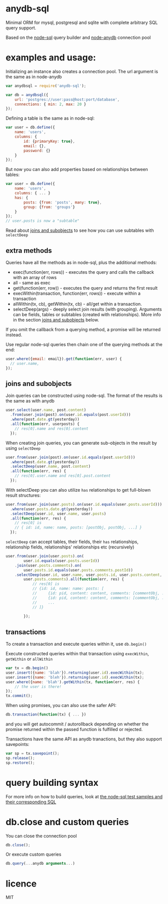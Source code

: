 # anydb-sql

Minimal ORM for mysql, postgresql and sqlite with complete arbitrary SQL query support.

Based on the [node-sql](https://github.com/brianc/node-sql) query builder and 
[node-anydb](https://github.com/grncdr/node-any-db) connection pool

# examples and usage:

Initializing an instance also creates a connection pool. The url argument is 
the same as in node-anydb

```js
var anydbsql = require('anydb-sql');

var db = anydbsql({
    url: 'postgres://user:pass@host:port/database',
    connections: { min: 2, max: 20 }
});
```

Defining a table is the same as in node-sql:

```js
var user = db.define({
    name: 'users',
    columns: {
        id: {primaryKey: true}, 
        email: {}, 
        password: {}
    }
});
```

But now you can also add properties based on relationships between tables:

```js
var user = db.define({
    name: 'users',
    columns: { ... }
    has: {
        posts: {from: 'posts', many: true},
        group: {from: 'groups'}
    }
});
// user.posts is now a "subtable"
```

Read about [joins and subobjects](#joins-and-subobjects) to see how you can 
use subtables with `selectDeep`

## extra methods

Queries have all the methods as in node-sql, plus the additional methods:

* exec(function(err, rows)) - executes the query and calls the callback 
  with an array of rows
* all - same as exec
* get(function(err, row)) - executes the query and returns the first result
* execWithin(transaction, function(err, rows)) - execute within a transaction
* allWithin(tx, cb), getWithin(tx, cb) - all/get within a transaction.
* selectDeep(args) - deeply select join results (with grouping). Arguments can 
  be fields, tables or subtables (created with relationships).
  More info in the section [joins and subobjects](#joins-and-subobjects) below.

If you omit the callback from a querying method, a promise will be 
returned instead.

Use regular node-sql queries then chain one of the querying methods at the 
end:

```js
user.where({email: email}).get(function(err, user) {
  // user.name, 
});
```

## joins and subobjects

Join queries can be constructed using node-sql. The format of the results is 
the same as with anydb

```js
user.select(user.name, post.content)
  .from(user.join(post).on(user.id.equals(post.userId)))
  .where(post.date.gt(yesterday))
  .all(function(err, userposts) {
    // res[0].name and res[0].content
  });
```

When creating join queries, you can generate sub-objects in the result by 
using `selectDeep`
 
```js
user.from(user.join(post).on(user.id.equals(post.userId)))
  .where(post.date.gt(yesterday))
  .selectDeep(user.name, post.content)
  .all(function(err, res) {
    // res[0].user.name and res[0].post.content
  });
```

With selectDeep you can also utilize `has` relationships to get full-blown
result structures:

```js
user.from(user.join(user.posts).on(user.id.equals(user.posts.userId)))
  .where(user.posts.date.gt(yesterday))
  .selectDeep(user.id, user.name, user.posts)
  .all(function(err, res) {
    // res[0] is
    // { id: id, name: name, posts: [postObj, postObj, ...] }
  });
```

`selectDeep` can accept tables, their fields, their `has` relationships,
relationship fields, relationships' relationships etc (recursively)

```js
user.from(user.join(user.posts).on(
        user.id.equals(user.posts.userId))
    .join(user.posts.comments).on(
        user.posts.id.equals(user.posts.comments.postId))
    .selectDeep(user.id, user.name, user.posts.id, user.posts.content, 
        user.posts.comments).all(function(err, res) {
            // res[0] is
            // {id: id, name: name: posts: [
            //     {id: pid, content: content, comments: [commentObj, ...]},
            //     {id: pid, content: content, comments: [commentObj, ...]},
            //     ...
            // ]}
            
        });
```

## transactions

To create a transaction and execute queries within it, use `db.begin()`

Execute constructed queries within that transaction using `execWithin`, 
`getWithin` or `allWithin`

```js
var tx = db.begin()
user.insert({name: 'blah'}).returning(user.id).execWithin(tx);
user.insert({name: 'bleh'}).returning(user.id).execWithin(tx);
user.where({name: 'blah').getWithin(tx, function(err, res) {
    // the user is there!
});
tx.commit();
```

When using promises, you can also use the safer API:

```js
db.transaction(function(tx) { ... })
```

and you will get autocommit / autorollback depending on whether the promise
returned within the passed function is fulfilled or rejected.

Transactions have the same API as anydb tranactions, but they also support 
savepoints:

```js
var sp = tx.savepoint();
sp.release();
sp.restore();
```

# query building syntax

For more info on how to build queries, look at 
[the node-sql test samples and their corresponding 
SQL](https://github.com/brianc/node-sql/tree/master/test/dialects)

# db.close and custom queries

You can close the connection pool

```js
db.close();
```

Or execute custom queries

```js
db.query(...anydb arguments...)
```


# licence

MIT

